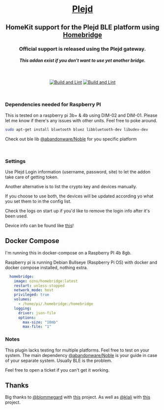 
<SPAN ALIGN="CENTER" STYLE="text-align:center">
<DIV ALIGN="CENTER" STYLE="text-align:center">

# [Plejd](https://www.plejd.com)
## HomeKit support for the Plejd BLE platform using [Homebridge](https://homebridge.io)

### Official support is released using the Plejd gateway.
##### This addon exist if you don't want to use yet another bridge.

<br />

[![Build and Lint](https://img.shields.io/github/workflow/status/herlix/homebridge-plejd/Build%20and%20Lint?style=flat-square)](https://github.com/Herlix/homebridge-plejd/actions/workflows/build.yml)
[![Build and Lint](https://img.shields.io/npm/dm/homebridge-plejd?style=flat-square)](https://github.com/Herlix/homebridge-plejd/actions/workflows/build.yml)

</DIV>
</SPAN>

<br />

### Dependencies needed for Raspberry PI
This is tested on a raspberry pi 3b+ & 4b using DIM-02 and DIM-01. Please let me know if there's any issues with other units. Feel free to poke around.

```bash
sudo apt-get install bluetooth bluez libbluetooth-dev libudev-dev
```

Check out ble lib [@abandonware/Noble](https://github.com/abandonware/noble) for you specific platform

<br/>

### Settings

Use Plejd Login information (username, password, site) to let the addon take care of getting token.

Another alternative is to list the crypto key and devices manually.

If you choose to use both, the devices will be updated according yo what you set them to in the config list.

Check the logs on start up if you'd like to remove the login info after it's been used.

Device info can be found like [this](./docs/Device%20Info.md)!

## Docker Compose

I'm running this in docker-compose on a Raspberry PI 4b 8gb.

Raspberry pi is running Debian Bullseye (Raspberry Pi OS) with docker and docker compose installed, nothing extra.


```yml
  homebridge:
    image: oznu/homebridge:latest
    restart: unless-stopped
    network_mode: host
    privileged: true
    volumes:
      - /home/pi/.homebridge:/homebridge
    logging:
      driver: json-file
      options:
        max-size: "10mb"
        max-file: "1"

```

### Notes

This plugin lacks testing for multiple platforms. Feel free to test on your system. The main dependency [@abandonware/Noble](https://github.com/abandonware/noble) is your guide in case of your separate system. Usually BLE is the problem.

Feel free to open a ticket if you can't get it working. 

## Thanks

Big thanks to [@blommegard](https://github.com/blommegard) with [this](https://github.com/blommegard/homebridge-plejd) project. As well as [@klali](https://github.com/klali) with [this](https://github.com/klali/ha-plejd) project.
